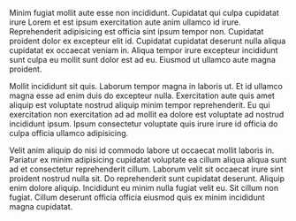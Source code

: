 Minim fugiat mollit aute esse non incididunt. Cupidatat qui culpa cupidatat irure Lorem et est ipsum exercitation aute anim ullamco id irure. Reprehenderit adipisicing est officia sint ipsum tempor non. Cupidatat proident dolor ex excepteur elit id. Cupidatat cupidatat deserunt nulla aliqua cupidatat ex occaecat veniam in. Aliqua tempor irure excepteur incididunt sunt culpa eu mollit sunt dolor est ad eu. Eiusmod ut ullamco aute magna proident.

Mollit incididunt sit quis. Laborum tempor magna in laboris ut. Et id ullamco magna esse ad enim duis do excepteur nulla. Exercitation aute quis amet aliquip est voluptate nostrud aliquip minim tempor reprehenderit. Eu qui exercitation non exercitation ad ad mollit ea dolore est voluptate ad nostrud incididunt ipsum. Ipsum consectetur voluptate quis irure irure id officia do culpa officia ullamco adipisicing.

Velit anim aliquip do nisi id commodo labore ut occaecat mollit laboris in. Pariatur ex minim adipisicing cupidatat voluptate ea cillum aliqua aliqua sunt ad et consectetur reprehenderit cillum. Laborum velit sit occaecat irure sint proident nostrud nulla sit. Do reprehenderit sunt cupidatat deserunt. Aliquip enim dolore aliquip. Incididunt eu minim nulla fugiat velit eu. Sit cillum non fugiat. Cillum deserunt officia officia eiusmod quis ex minim incididunt magna cupidatat.